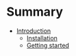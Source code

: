# Summary

- [Introduction](./introduction.md)
  - [Installation](./installation.md)
  - [Getting started](./getting-started.md)
